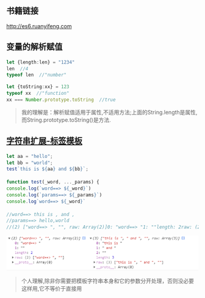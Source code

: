 ## 书籍链接
http://es6.ruanyifeng.com


## 变量的解析赋值
```ts
let {length:len} = "1234"
len  //4
typeof len  //"number"
```

```ts
let {toString:xx} = 123
typeof xx  //"function"
xx === Number.prototype.toString  //true
```

> 我的理解是：解析赋值适用于属性,不适用方法;上面的String.length是属性,而String.prototype.toString()是方法.

## [字符串扩展-标签模板](http://es6.ruanyifeng.com/#docs/string#%E6%A0%87%E7%AD%BE%E6%A8%A1%E6%9D%BF)

```ts
let aa = "hello";
let bb = "world";
test`this is ${aa} and ${bb}`;

function test(_word, ..._params) {
console.log(`word==> ${_word}`)
console.log(`params==> ${_params}`)
console.log`word==> ${_word}`

//word==> this is , and ,
//params==> hello,world
//(2) ["word==> ", "", raw: Array(2)]0: "word==> "1: ""length: 2raw: (2) ["word==> ", ""]__proto__: Array(0) (3) ["this is ", " and ", "", raw: Array(3)]
```
![](./assets/es001.png)

> 个人理解,除非你需要把模板字符串本身和它的参数分开处理，否则没必要这样用,它不等价于直接用

